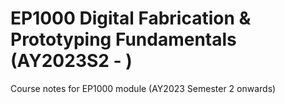 # EP1000 Digital Fabrication & Prototyping Fundamentals (AY2023S2 - )
Course notes for EP1000 module (AY2023 Semester 2 onwards)
